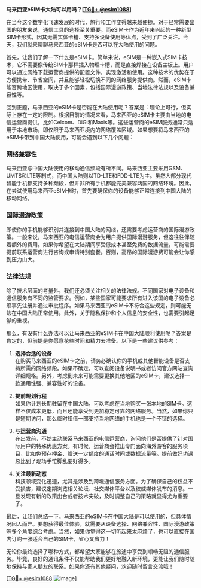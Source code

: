 **马来西亚eSIM卡大陆可以用吗？[[TG💪+ @esim1088](https://t.me/s/esim1088)]**

在当今这个数字化飞速发展的时代，旅行和工作变得越来越便捷。对于经常需要出国的朋友来说，通信工具的选择至关重要。而eSIM卡作为近年来兴起的一种新型SIM卡形式，因其无需实体卡槽、支持多设备使用等优点，受到了广泛关注。今天，我们就来聊聊马来西亚的eSIM卡是否可以在大陆使用的问题。

首先，让我们了解一下什么是eSIM卡。简单来说，eSIM是一种嵌入式SIM卡技术，它不需要像传统SIM卡那样插入物理卡槽，而是直接焊接在设备主板上。用户可以通过网络下载运营商提供的配置文件，实现激活和使用。这种技术的优势在于方便携带、节省空间，并且能够轻松切换不同的网络服务提供商。然而，eSIM卡能否跨地区使用，取决于多个因素，包括国际漫游政策、当地法律法规以及设备兼容性等。

回到正题，马来西亚的eSIM卡是否能在大陆使用呢？答案是：理论上可行，但实际上存在一定的限制。根据目前的情况来看，马来西亚的eSIM卡主要由当地的电信运营商提供，比如Celcom、DiGi和Maxis等。这些运营商的eSIM服务通常只适用于本地市场，即仅限于马来西亚境内的网络覆盖区域。如果想要将马来西亚的eSIM卡带到中国大陆使用，可能会遇到以下几个问题：

### 网络兼容性

马来西亚与中国大陆使用的移动通信频段有所不同。马来西亚主要采用GSM、UMTS和LTE等制式，而中国大陆则以TD-LTE和FDD-LTE为主。虽然大部分现代智能手机都支持多种频段，但并非所有手机都能完美兼容两国的网络环境。因此，在尝试使用马来西亚eSIM卡时，首先要确保你的设备能够正常连接到中国大陆的移动网络。

### 国际漫游政策

即使你的手机能够识别并连接到中国大陆的网络，还需要考虑运营商的国际漫游政策。一般来说，马来西亚的电信运营商会为用户提供国际漫游服务，但这往往伴随着额外的费用。如果你希望在大陆期间享受低成本甚至免费的数据流量，可能需要提前联系运营商进行咨询或申请特别套餐。否则，高昂的国际漫游费可能会让你感到压力山大。

### 法律法规

除了技术层面的考量外，我们还必须关注相关的法律法规。不同国家对电子设备和通信服务有不同的监管要求。例如，某些国家可能要求所有进入该国的电子设备必须事先注册并通过审批程序。如果马来西亚的eSIM卡不符合这些规定，则可能无法在中国大陆正常使用。此外，关于隐私保护和个人信息的安全性，也需要引起足够的重视。

那么，有没有什么办法可以让马来西亚的eSIM卡在中国大陆顺利使用呢？答案是肯定的，但前提是你愿意花些时间和精力去准备。以下是一些建议供参考：

1. **选择合适的设备**  
   在购买马来西亚的eSIM卡之前，请务必确认你的手机或其他智能设备是否支持所需的网络频段。如果不确定，可以查阅设备说明书或者访问官方网站查询详细规格。另外，考虑到未来可能需要更换其他地区的eSIM卡，建议选择一款通用性强、兼容性好的设备。

2. **提前规划行程**  
   如果你计划长期驻留在中国大陆，可以考虑在当地购买一张本地的SIM卡。这样不仅成本更低，而且还能享受到更加稳定可靠的网络服务。当然，如果你只是短期访问，那么临时租借一部支持当地网络的手机也是一个不错的选择。

3. **与运营商沟通**  
   在出发前，不妨主动联系马来西亚的电信运营商，询问他们是否提供了针对国际用户的特殊优惠方案。有时候，运营商会推出专门面向海外游客的服务项目，比如免预存押金、赠送一定额度的通话时间或数据流量等。提前做好功课总比到了现场手忙脚乱要好得多。

4. **关注最新动态**  
   科技领域变化迅速，尤其是涉及到跨境通信服务方面。为了确保自己的权益不受损害，建议定期浏览相关论坛、社交媒体平台以及权威媒体发布的消息。一旦发现有新的政策出台或者技术突破，及时调整自己的策略就显得尤为重要了。

最后，让我们总结一下。马来西亚的eSIM卡在中国大陆是可以使用的，但具体情况因人而异。要想获得最佳体验，就需要从设备选择、网络兼容性、国际漫游政策等多个角度综合考虑。当然，如果你觉得这一切听起来太麻烦了，也可以直接在国内订购一张适合自己的SIM卡，省心又省力！

无论你最终选择了哪种方式，都希望大家能够在旅途中享受到顺畅无阻的通信服务。毕竟，良好的通讯条件不仅能帮助我们更好地融入新环境，更能让我们随时随地保持与家人朋友的联系。如果你还有其他疑问，欢迎随时留言交流哦！

[[TG💪+ @esim1088](https://t.me/s/esim1088) ![Image](https://i.postimg.cc/4NQfJmqS/Snipaste-2025-05-13-00-14-12.png)]